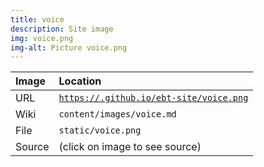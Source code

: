 ```yaml
---
title: voice
description: Site image
img: voice.png
img-alt: Picture voice.png
---
```


  | Image | Location |
  | :----- | :----- |
  | URL | <code><a href="https://.github.io/ebt-site/voice.png" target="_blank">https://.github.io/ebt-site/voice.png</a></code> |
  | Wiki | <code>content/images/voice.md</code> |
  | File | <code>static/voice.png</code> |
  | Source | (click on image to see source) |

